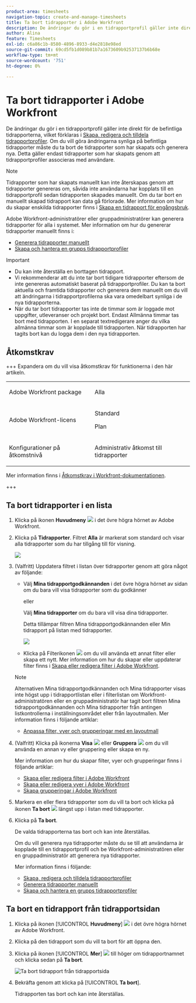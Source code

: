 ```yaml
---
product-area: timesheets
navigation-topic: create-and-manage-timesheets
title: Ta bort tidrapporter i Adobe Workfront
description: De ändringar du gör i en tidrapportprofil gäller inte direkt för de befintliga tidrapporterna, vilket förklaras i Skapa, redigera och tilldela tidrapportprofiler. Om du vill göra ändringarna synliga på befintliga tidrapporter måste du ta bort de tidrapporter som har skapats och generera nya. Detta gäller endast tidrapporter som har skapats genom att tidrapportprofiler associeras med användare.
author: Alina
feature: Timesheets
exl-id: c6a86c1b-8580-4896-8933-d4e2818e98ed
source-git-commit: 69cd5fb1d089b81b7a1673609b92537137b6b68e
workflow-type: tm+mt
source-wordcount: '751'
ht-degree: 0%

---
```


# Ta bort tidrapporter i Adobe Workfront

De ändringar du gör i en tidrapportprofil gäller inte direkt för de befintliga tidrapporterna, vilket förklaras i [Skapa, redigera och tilldela tidrapportprofiler](../../timesheets/create-and-manage-timesheets/create-timesheet-profiles.md). Om du vill göra ändringarna synliga på befintliga tidrapporter måste du ta bort de tidrapporter som har skapats och generera nya. Detta gäller endast tidrapporter som har skapats genom att tidrapportprofiler associeras med användare.

>[!NOTE]
>
>Tidrapporter som har skapats manuellt kan inte återskapas genom att tidrapporter genereras om, såvida inte användarna har kopplats till en tidrapportprofil sedan tidrapporten skapades manuellt. Om du tar bort en manuellt skapad tidrapport kan data gå förlorade. Mer information om hur du skapar enskilda tidrapporter finns i [Skapa en tidrapport för engångsbruk](../../timesheets/create-and-manage-timesheets/create-tmshts.md).

Adobe Workfront-administratörer eller gruppadministratörer kan generera tidrapporter för alla i systemet. Mer information om hur du genererar tidrapporter manuellt finns i:

* [Generera tidrapporter manuellt](../../timesheets/create-and-manage-timesheets/manually-generate-timesheets.md)
* [Skapa och hantera en grupps tidrapportprofiler](../../administration-and-setup/manage-groups/work-with-group-objects/create-and-modify-a-groups-timesheet-profiles.md)

>[!IMPORTANT]
>
>* Du kan inte återställa en borttagen tidrapport.
>* Vi rekommenderar att du inte tar bort tidigare tidrapporter eftersom de inte genereras automatiskt baserat på tidrapportprofiler. Du kan ta bort aktuella och framtida tidrapporter och generera dem manuellt om du vill att ändringarna i tidrapportprofilerna ska vara omedelbart synliga i de nya tidrapporterna.
>* När du tar bort tidrapporter tas inte de timmar som är loggade mot uppgifter, utleveranser och projekt bort. Endast Allmänna timmar tas bort med tidrapporten. I en separat textredigerare anger du vilka allmänna timmar som är kopplade till tidrapporten. När tidrapporten har tagits bort kan du logga dem i den nya tidrapporten.
>

## Åtkomstkrav

+++ Expandera om du vill visa åtkomstkrav för funktionerna i den här artikeln.

<table style="table-layout:auto">
 <col> 
 <col>
 <tbody> 
  <tr> 
   <td>Adobe Workfront package</td> 
   <td><p>Alla</p></td> 
  </tr> 
  <tr> 
   <td>Adobe Workfront-licens</td> 
   <td>
   <p>Standard</p>
   <p>Plan</p></td>
  </tr> 
  <tr> 
   <td>Konfigurationer på åtkomstnivå</td> 
   <td><p>Administrativ åtkomst till tidrapporter</p> </td> 
  </tr> 
 </tbody> 
</table>

Mer information finns i [Åtkomstkrav i Workfront-dokumentationen](/help/quicksilver/administration-and-setup/add-users/access-levels-and-object-permissions/access-level-requirements-in-documentation.md).

+++

## Ta bort tidrapporter i en lista

1. Klicka på ikonen **Huvudmeny** ![](assets/main-menu-icon.png) i det övre högra hörnet av Adobe Workfront.

1. Klicka på **Tidrapporter**. Filtret **Alla** är markerat som standard och visar alla tidrapporter som du har tillgång till för visning.

   ![](assets/timesheet-list-one-timesheet-selected-nwe-350x70.png)

1. (Valfritt) Uppdatera filtret i listan över tidrapporter genom att göra något av följande:

   * Välj **Mina tidrapportgodkännanden** i det övre högra hörnet av sidan om du bara vill visa tidrapporter som du godkänner

     eller

     Välj **Mina tidrapporter** om du bara vill visa dina tidrapporter.

     Detta tillämpar filtren Mina tidrapportgodkännanden eller Min tidrapport på listan med tidrapporter.

     ![](assets/my-timesheet-approvals-my-timesheets-pills-on-timesheets-list-nwe-350x58.png)

   * Klicka på Filterikonen ![](assets/filter-nwepng.png) om du vill använda ett annat filter eller skapa ett nytt. Mer information om hur du skapar eller uppdaterar filter finns i [Skapa eller redigera filter i Adobe Workfront](../../reports-and-dashboards/reports/reporting-elements/create-filters.md).

   >[!NOTE]
   >
   >Alternativen Mina tidrapportgodkännanden och Mina tidrapporter visas inte högst upp i tidrapportlistan eller i filterlistan om Workfront-administratören eller en gruppadministratör har tagit bort filtren Mina tidrapportgodkännanden och Mina tidrapporter från antingen listkontrollerna i inställningsområdet eller från layoutmallen. Mer information finns i följande artiklar:
   >
   >   
   >   
   >   * [Anpassa filter, vyer och grupperingar med en layoutmall](../../administration-and-setup/customize-workfront/use-layout-templates/customize-fvg-list-controls-layout-template.md)
   >   
   >

1. (Valfritt) Klicka på ikonerna **Visa** ![](assets/view-icon.png) eller **Gruppera** ![](assets/grouping.png) om du vill använda en annan vy eller gruppering eller skapa en ny.

   Mer information om hur du skapar filter, vyer och grupperingar finns i följande artiklar:

   * [Skapa eller redigera filter i Adobe Workfront](../../reports-and-dashboards/reports/reporting-elements/create-filters.md)
   * [Skapa eller redigera vyer i Adobe Workfront](../../reports-and-dashboards/reports/reporting-elements/create-edit-views.md)
   * [Skapa grupperingar i Adobe Workfront](../../reports-and-dashboards/reports/reporting-elements/create-groupings.md)

1. Markera en eller flera tidrapporter som du vill ta bort och klicka på ikonen **Ta bort** ![](assets/delete.png) längst upp i listan med tidrapporter.

1. Klicka på **Ta bort**.

   De valda tidrapporterna tas bort och kan inte återställas.

   Om du vill generera nya tidrapporter måste du se till att användarna är kopplade till en tidrapportprofil och be Workfront-administratören eller en gruppadministratör att generera nya tidrapporter.

   Mer information finns i följande:

   * [Skapa, redigera och tilldela tidrapportprofiler](../../timesheets/create-and-manage-timesheets/create-timesheet-profiles.md)
   * [Generera tidrapporter manuellt](../../timesheets/create-and-manage-timesheets/manually-generate-timesheets.md)
   * [Skapa och hantera en grupps tidrapportprofiler](../../administration-and-setup/manage-groups/work-with-group-objects/create-and-modify-a-groups-timesheet-profiles.md)

## Ta bort en tidrapport från tidrapportsidan

1. Klicka på ikonen [!UICONTROL **Huvudmeny**] ![](assets/main-menu-icon.png) i det övre högra hörnet av Adobe Workfront.
1. Klicka på den tidrapport som du vill ta bort för att öppna den.
1. Klicka på ikonen [!UICONTROL **Mer**] ![](assets/more-icon.png) till höger om tidrapportnamnet och klicka sedan på **Ta bort**.

   ![Ta bort tidrapport från tidrapportsida](assets/delete-timesheet-from-timesheet-page.png)
1. Bekräfta genom att klicka på [!UICONTROL **Ta bort**].

   Tidrapporten tas bort och kan inte återställas.

